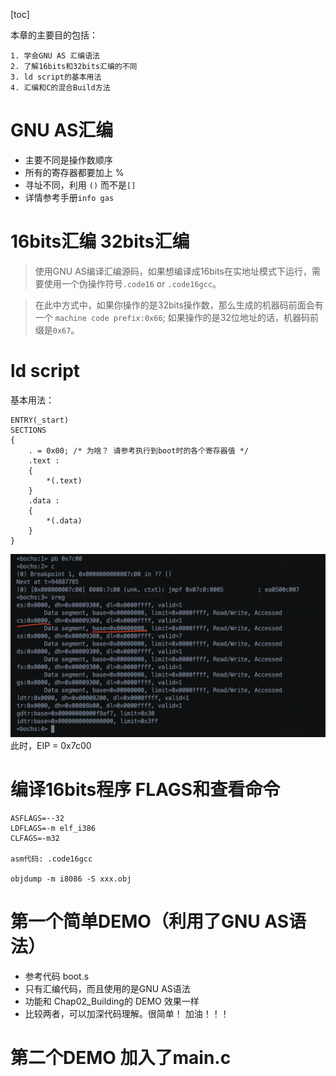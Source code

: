 [toc]

本章的主要目的包括：

    1. 学会GNU AS 汇编语法
    2. 了解16bits和32bits汇编的不同
    3. ld script的基本用法
    4. 汇编和C的混合Build方法


# GNU AS汇编
- 主要不同是操作数顺序
- 所有的寄存器都要加上 %
- 寻址不同，利用 `()` 而不是`[]`
- 详情参考手册`info gas`


# 16bits汇编 32bits汇编
> 使用GNU AS编译汇编源码，如果想编译成16bits在实地址模式下运行，需要使用一个伪操作符号`.code16` or `.code16gcc`。

> 在此中方式中，如果你操作的是32bits操作数，那么生成的机器码前面会有一个 `machine code prefix:0x66`; 如果操作的是32位地址的话，机器码前缀是`0x67`。



# ld script
基本用法：

    ENTRY(_start)
    SECTIONS
    {
        . = 0x00; /* 为啥？ 请参考执行到boot时的各个寄存器值 */
        .text : 
        {
            *(.text)
        }
        .data :
        {
            *(.data)
        }
    }

![寄存器初始化数值](初始化数值-boot.png)
此时，EIP = 0x7c00

# 编译16bits程序 FLAGS和查看命令

    ASFLAGS=--32
    LDFLAGS=-m elf_i386
    CLFAGS=-m32
    
    asm代码: .code16gcc

    objdump -m i8086 -S xxx.obj

# 第一个简单DEMO（利用了GNU AS语法）
- 参考代码 boot.s
- 只有汇编代码，而且使用的是GNU AS语法
- 功能和 Chap02_Building的 DEMO 效果一样
- 比较两者，可以加深代码理解。很简单！ 加油！！！

# 第二个DEMO 加入了main.c

